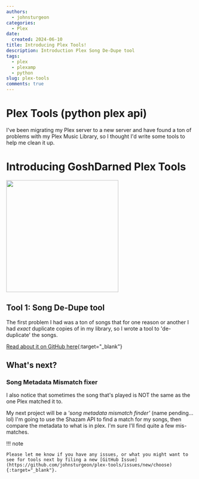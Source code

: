 ```yaml
---
authors:
  - johnsturgeon
categories:
  - Plex
date:
  created: 2024-06-10
title: Introducing Plex Tools!
description: Introduction Plex Song De-Dupe tool
tags:
  - plex
  - plexamp
  - python
slug: plex-tools
comments: true
---
```


# Plex Tools (python plex api)

I've been migrating my Plex server to a new server and have found a ton of problems with my Plex Music Library, so I thought I'd write some tools to help me clean it up.

<!-- more -->
# Introducing GoshDarned Plex Tools

<img width="300" src="https://github.com/johnsturgeon/plex-tools/assets/9746310/0c42ce63-983b-43a6-8f2e-77338e204cba">

## Tool 1: Song De-Dupe tool

The first problem I had was a ton of songs that for one reason or another I had *exact* duplicate copies of in my library, so I wrote a tool to 'de-duplicate' the songs.

[Read about it on GitHub here](https://github.com/johnsturgeon/plex-tools){:target="_blank"}

## What's next?

### Song Metadata Mismatch fixer

I also notice that sometimes the song that's played is NOT the same as the one Plex matched it to.

My next project will be a *'song metadata mismatch finder'* (name pending... lol)  I'm going to use the Shazam API to find a match for my songs, then compare the metadata to what is in plex.  I'm sure I'll find quite a few mis-matches.

!!! note

    Please let me know if you have any issues, or what you might want to see for tools next by filing a new [GitHub Issue](https://github.com/johnsturgeon/plex-tools/issues/new/choose){:target="_blank"}.
